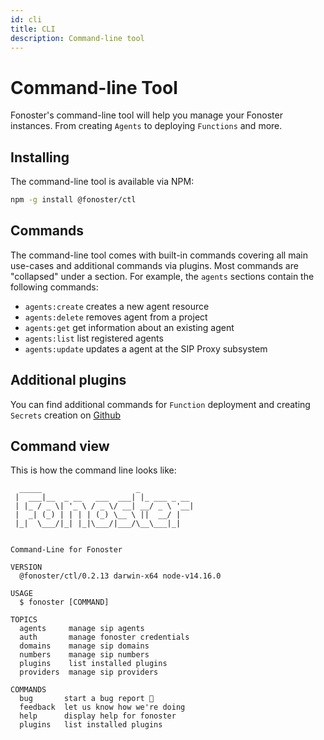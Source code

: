 ```yaml
---
id: cli
title: CLI
description: Command-line tool
---
```


# Command-line Tool

Fonoster's command-line tool will help you manage your Fonoster instances. From creating `Agents` to deploying `Functions` and more.

## Installing

The command-line tool is available via NPM:

```bash
npm -g install @fonoster/ctl
```

## Commands

The command-line tool comes with built-in commands covering all main use-cases and additional commands via plugins. Most commands are "collapsed" under a section. For example, the `agents` sections contain the following commands:

- `agents:create`  creates a new agent resource
- `agents:delete`  removes agent from a project
- `agents:get`     get information about an existing agent
- `agents:list`    list registered agents
- `agents:update`  updates a agent at the SIP Proxy subsystem

## Additional plugins

You can find additional commands for `Function` deployment and creating `Secrets` creation on [Github](https://github.com/fonoster/marketplace)

## Command view

This is how the command line looks like:

```
  _____                     _            
 |  ___|__  _ __   ___  ___| |_ ___ _ __ 
 | |_ / _ \| '_ \ / _ \/ __| __/ _ \ '__|
 |  _| (_) | | | | (_) \__ \ ||  __/ |   
 |_|  \___/|_| |_|\___/|___/\__\___|_|   
                                         

Command-Line for Fonoster

VERSION
  @fonoster/ctl/0.2.13 darwin-x64 node-v14.16.0

USAGE
  $ fonoster [COMMAND]

TOPICS
  agents     manage sip agents
  auth       manage fonoster credentials
  domains    manage sip domains
  numbers    manage sip numbers
  plugins    list installed plugins
  providers  manage sip providers

COMMANDS
  bug       start a bug report 🐞
  feedback  let us know how we're doing
  help      display help for fonoster
  plugins   list installed plugins
```
